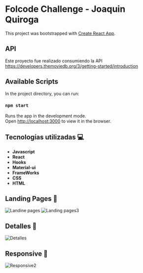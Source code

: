 # Folcode Challenge - Joaquin Quiroga

This project was bootstrapped with [Create React App](https://github.com/facebook/create-react-app).


## API

Este proyecto fue realizado consumiendo la API https://developers.themoviedb.org/3/getting-started/introduction

## Available Scripts

In the project directory, you can run:

### `npm start`

Runs the app in the development mode.\
Open [http://localhost:3000](http://localhost:3000) to view it in the browser.

## Tecnologías utilizadas :computer: 

* __Javascript__
* __React__
* __Hooks__
* __Material-ui__
* __FrameWorks__
* __CSS__
* __HTML__

## Landing Pages 🚀 

![Landine pages](https://user-images.githubusercontent.com/66262842/134862573-0042ad1c-df91-45cd-addd-586647dd6591.jpg)
![Landing pages3](https://user-images.githubusercontent.com/66262842/134862717-f7153538-6d7e-43a8-8f05-c9cf986dca66.jpg)
## Detalles 🚀 
![Detalles](https://user-images.githubusercontent.com/66262842/134862897-8d37108b-9358-432a-9ee8-b8303216f280.jpg)
## Responsive 🚀 
![Responsive2](https://user-images.githubusercontent.com/66262842/134863716-674fded6-778b-4d19-93e6-0c13303d0b45.jpg)

